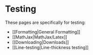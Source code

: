 # Testing
These pages are specifically for testing:
- [[Formatting|General Formatting]]
- [[MathJax|MathJax/Latex]]
- [[Downloading|Downloads]]
- [[Line-testing|Line-thickness testing]]